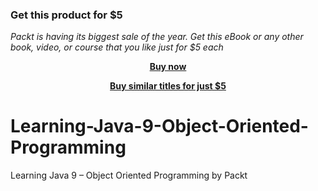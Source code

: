 
### Get this product for $5

<i>Packt is having its biggest sale of the year. Get this eBook or any other book, video, or course that you like just for $5 each</i>


<b><p align='center'>[Buy now](https://packt.link/9781788623933)</p></b>


<b><p align='center'>[Buy similar titles for just $5](https://subscription.packtpub.com/search)</p></b>


# Learning-Java-9-Object-Oriented-Programming
Learning Java 9 – Object Oriented Programming by Packt 
